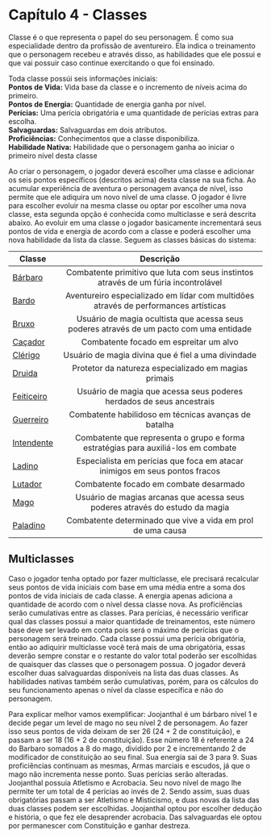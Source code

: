 <style>
table {
    margin: auto;
}
</style>

# Capítulo 4 - Classes
Classe é o que representa o papel do seu personagem. É como sua especialidade dentro da profissão de aventureiro.
Ela indica o treinamento que o personagem recebeu e através disso, as habilidades que ele possui e que vai possuir caso continue exercitando o que foi ensinado.

Toda classe possúi seis informações iniciais:</br>
**Pontos de Vida:** Vida base da classe e o incremento de níveis acima do primeiro.</br>
**Pontos de Energia:** Quantidade de energia ganha por nível.</br>
**Perícias:** Uma perícia obrigatória e uma quantidade de perícias extras para escolha.</br>
**Salvaguardas:** Salvaguardas em dois atributos.</br>
**Proficiências:** Conhecimentos que a classe disponibiliza.</br>
**Habilidade Nativa:** Habilidade que o personagem ganha ao iniciar o primeiro nível desta classe

Ao criar o personagem, o jogador deverá escolher uma classe e adicionar os seis pontos específicos (descritos acima) desta classe na sua ficha.
Ao acumular experiência de aventura o personagem avança de nível, isso permite que ele adiquira um novo nível de uma classe. O jogador é livre para escolher evoluir na mesma classe ou optar por escolher uma nova classe, esta segunda opção é conhecida como multiclasse e será descrita abaixo.
Ao evoluir em uma classe o jogador basicamente incrementará seus pontos de vida e energia de acordo com a classe e poderá escolher uma nova habilidade da lista da classe.
Seguem as classes básicas do sistema:

| Classe                                   |                                        Descrição                                        |
| ---------------------------------------- | :-------------------------------------------------------------------------------------: |
| [Bárbaro](./barbaro/README.md)           |   Combatente primitivo que luta com seus instintos através de um fúria incontrolável    |
| [Bardo](./bardo/README.md)               |   Aventureiro especializado em lídar com multidões através de performances artísticas   |
| [Bruxo](./bruxo/README.md)               | Usuário de magia ocultista que acessa seus poderes através de um pacto com uma entidade |
| [Caçador](./cacador/README.md)           |                         Combatente focado em espreitar um alvo                          |
| [Clérigo](./clerigo/README.md/README.md) |                   Usuário de magia divina que é fiel a uma divindade                    |
| [Druida](./druida/README.md)             |                  Protetor da natureza especializado em magias primais                   |
| [Feiticeiro](./feiticeiro/README.md)     |          Usuário de magia que acessa seus poderes herdados de seus ancestrais           |
| [Guerreiro](./guerreiro/README.md)       |                  Combatente habilidoso em técnicas avanças de batalha                   |
| [Intendente](./intendente/README.md)     |    Combatente que representa o grupo e forma estratégias para auxiliá-los em combate    |
| [Ladino](./ladino/README.md)             |       Especialista em perícias que foca em atacar inimigos em seus pontos fracos        |
| [Lutador](./lutador/README.md)           |                         Combatente focado em combate desarmado                          |
| [Mago](./mago/README.md)                 |      Usuário de magias arcanas que acessa seus poderes através do estudo da magia       |
| [Paladino](./paladino/README.md)         |               Combatente determinado que vive a vida em prol de uma causa               |

## Multiclasses

Caso o jogador tenha optado por fazer multiclasse, ele precisará recalcular seus pontos de vida iniciais com base em uma média entre a soma dos pontos de vida iniciais de cada classe.
A energia apenas adiciona a quantidade de acordo com o nível dessa classe nova.
As proficiências serão cumulativas entre as classes.
Para perícias, é necessário verificar qual das classes possui a maior quantidade de treinamentos, este número base deve ser levado em conta pois será o máximo de perícias que o personagem será treinado. Cada classe possui uma pericia obrigatória, então ao adiquirir multiclasse você terá mais de uma obrigatória, essas deverão sempre constar e o restante do valor total poderão ser escolhidas de quaisquer das classes que o personagem possua.
O jogador deverá escolher duas salvaguardas disponíveis na lista das duas classes.
As habilidades nativas também serão cumulativas, porém, para os cálculos do seu funcionamento apenas o nível da classe específica e não do personagem.

Para explicar melhor vamos exemplificar: Joojanthal é um bárbaro nível 1 e decide pegar um level de mago no seu nível 2 de personagem.
Ao fazer isso seus pontos de vida deixam de ser 26 (24 + 2 de constituição), e passam a ser 18 (16 + 2 de constituição). Esse número 18 é referente a 24 do Barbaro somados a 8 do mago, dividido por 2 e incrementando 2 de modificador de constituição ao seu final.
Sua energia sai de 3 para 9.
Suas proficiências continuam as mesmas, Armas marciais e escudos, já que o mago não incrementa nesse ponto.
Suas perícias serão alteradas. Joojanthal possuia Atletismo e Acrobacia. Seu novo nível de mago lhe permite ter um total de 4 perícias ao invés de 2.
Sendo assim, suas duas obrigatórias passam a ser Atletismo e Misticismo, e duas novas da lista das duas classes podem ser escolhidas. Joojanthal optou por escolher dedução e história, o que fez ele desaprender acrobacia.
Das salvaguardas ele optou por permanescer com Constituição e ganhar destreza.